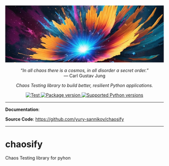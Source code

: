 <p align="center">
  <a href=""><img src="https://github.com/yury-sannikov/chaosify/blob/main/resources/chaos-lib.png?raw=true" alt="Chaosify"></a>
</p>

<p align="center">
    <em>“In all chaos there is a cosmos, in all disorder a secret order.”</em><br/>
    ― Carl Gustav Jung
</p>


<p align="center">
    <em>Chaos Testing library to build better, resilient Python applications.</em>
</p>



<p align="center">
<a href="https://github.com/yury-sannikov/chaosify/actions?query=workflow%3ATest+event%3Apush+branch%3Amaster" target="_blank">
    <img src="https://github.com/yury-sannikov/chaosify/workflows/Test/badge.svg?event=push&branch=master" alt="Test">
</a>
<a href="https://pypi.org/project/chaosify" target="_blank">
    <img src="https://img.shields.io/pypi/v/chaosify?color=%2334D058&label=pypi%20package" alt="Package version">
</a>
<a href="https://pypi.org/project/chaosify" target="_blank">
    <img src="https://img.shields.io/pypi/pyversions/chaosify.svg?color=%2334D058" alt="Supported Python versions">
</a>
</p>

---

**Documentation**: <a href="" target="_blank"></a>

**Source Code**: <a href="https://github.com/yury-sannikov/chaosify" target="_blank">https://github.com/yury-sannikov/chaosify</a>

---

# chaosify
Chaos Testing library for pyhon


